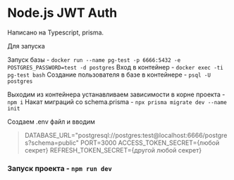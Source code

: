 # Node.js JWT Auth

Написано на Typescript, prisma.

Для запуска

Запуск базы - `docker run --name pg-test -p 6666:5432 -e POSTGRES_PASSWORD=test -d postgres`
Вход в контейнер - `docker exec -ti pg-test bash`
Создание пользователя в базе в контейнере - `psql -U postgres`

Выходим из контейнера устанавливаем зависимости в корне проекта - `npm i`
Накат миграций со schema.prisma - `npx prisma migrate dev --name init`

Создаем .env файл и вводим

> DATABASE_URL="postgresql://postgres:test@localhost:6666/postgres?schema=public"
> PORT=3000
> ACCESS_TOKEN_SECRET={любой секрет}
> REFRESH_TOKEN_SECRET={другой любой секрет}

### Запуск проекта - `npm run dev`
